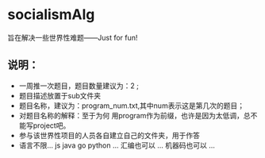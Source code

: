 # socialismAlg
旨在解决一些世界性难题——Just for fun!
## 说明：
- 一周推一次题目，题目数量建议为：2 ;
- 题目描述放置于sub文件夹
- 题目名称，建议为：program_num.txt,其中num表示这是第几次的题目；
- 对题目名称的解释：至于为何 用program作为前缀，也许是因为太低调，总不能写project吧。
- 参与该世界性项目的人员各自建立自己的文件夹，用于作答
- 语言不限... js java go python ... 汇编也可以 ... 机器码也可以 ...
